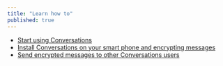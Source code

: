 ```yaml
---
title: "Learn how to"
published: true
---
```

 - [Start using Conversations](topics/tool-6-conversations/0-getting-started/3-learn.md)
 - [Install Conversations on your smart phone and encrypting messages](topics/tool-6-conversations/0-getting-started/4-1-howto-install.md)
 - [Send encrypted messages to other Conversations users](topics/tool-6-conversations/1-messaging/1-1-intro.md)
